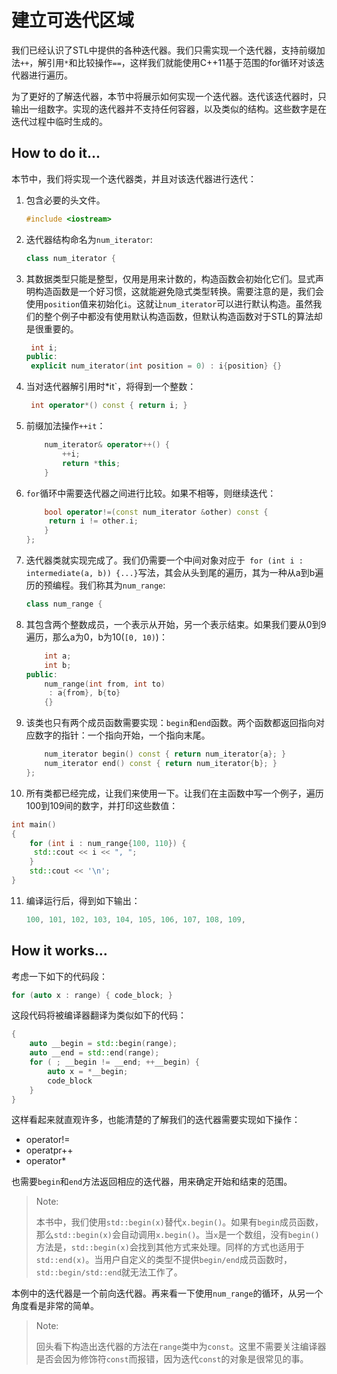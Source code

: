 # 建立可迭代区域

我们已经认识了STL中提供的各种迭代器。我们只需实现一个迭代器，支持前缀加法`++`，解引用`*`和比较操作`==`，这样我们就能使用C++11基于范围的for循环对该迭代器进行遍历。

为了更好的了解迭代器，本节中将展示如何实现一个迭代器。迭代该迭代器时，只输出一组数字。实现的迭代器并不支持任何容器，以及类似的结构。这些数字是在迭代过程中临时生成的。

## How to do it...

本节中，我们将实现一个迭代器类，并且对该迭代器进行迭代：

1. 包含必要的头文件。

   ```c++
   #include <iostream> 
   ```

2. 迭代器结构命名为`num_iterator`:

   ```c++
   class num_iterator { 
   ```

3. 其数据类型只能是整型，仅用是用来计数的，构造函数会初始化它们。显式声明构造函数是一个好习惯，这就能避免隐式类型转换。需要注意的是，我们会使用`position`值来初始化`i`。这就让`num_iterator`可以进行默认构造。虽然我们的整个例子中都没有使用默认构造函数，但默认构造函数对于STL的算法却是很重要的。

   ```c++
   	int i;
   public:
   	explicit num_iterator(int position = 0) : i{position} {}
   ```

4. 当对迭代器解引用时*it`，将得到一个整数：

   ```c++
   	int operator*() const { return i; }
   ```

5. 前缀加法操作`++it`：

   ```c++
       num_iterator& operator++() {
           ++i;
           return *this;
       }
   ```

6. `for`循环中需要迭代器之间进行比较。如果不相等，则继续迭代：

   ```c++
       bool operator!=(const num_iterator &other) const {
       	return i != other.i;
       }
   };
   ```

7. 迭代器类就实现完成了。我们仍需要一个中间对象对应于` for (int i : intermediate(a, b)) {...}`写法，其会从头到尾的遍历，其为一种从a到b遍历的预编程。我们称其为`num_range`:

   ```c++
   class num_range {
   ```

8. 其包含两个整数成员，一个表示从开始，另一个表示结束。如果我们要从0到9遍历，那么a为0，b为10(`[0, 10)`)：

   ```c++
       int a;
       int b;
   public:
       num_range(int from, int to)
       	: a{from}, b{to}
       {}
   ```

9. 该类也只有两个成员函数需要实现：`begin`和`end`函数。两个函数都返回指向对应数字的指针：一个指向开始，一个指向末尾。

   ```c++
       num_iterator begin() const { return num_iterator{a}; }
       num_iterator end() const { return num_iterator{b}; }
   };
   ```

10. 所有类都已经完成，让我们来使用一下。让我们在主函数中写一个例子，遍历100到109间的数字，并打印这些数值：

   ```c++
   int main()
   {
       for (int i : num_range{100, 110}) {
       	std::cout << i << ", ";
       }
       std::cout << '\n';
   }
   ```

11. 编译运行后，得到如下输出：

    ```c++
    100, 101, 102, 103, 104, 105, 106, 107, 108, 109,
    ```

## How it works...

考虑一下如下的代码段：

```c++
for (auto x : range) { code_block; }
```

这段代码将被编译器翻译为类似如下的代码：

```c++
{
    auto __begin = std::begin(range);
    auto __end = std::end(range);
    for ( ; __begin != __end; ++__begin) {
        auto x = *__begin;
        code_block
    }
}
```

这样看起来就直观许多，也能清楚的了解我们的迭代器需要实现如下操作：

- operator!=
- operatpr++
- operator*

也需要`begin`和`end`方法返回相应的迭代器，用来确定开始和结束的范围。

> Note:
>
> 本书中，我们使用`std::begin(x)`替代`x.begin()`。如果有`begin`成员函数，那么`std::begin(x)`会自动调用`x.begin()`。当`x`是一个数组，没有`begin()`方法是，`std::begin(x)`会找到其他方式来处理。同样的方式也适用于`std::end(x)`。当用户自定义的类型不提供`begin/end`成员函数时，`std::begin/std::end`就无法工作了。

本例中的迭代器是一个前向迭代器。再来看一下使用`num_range`的循环，从另一个角度看是非常的简单。

> Note:
>
> 回头看下构造出迭代器的方法在`range`类中为`const`。这里不需要关注编译器是否会因为修饰符`const`而报错，因为迭代`const`的对象是很常见的事。

